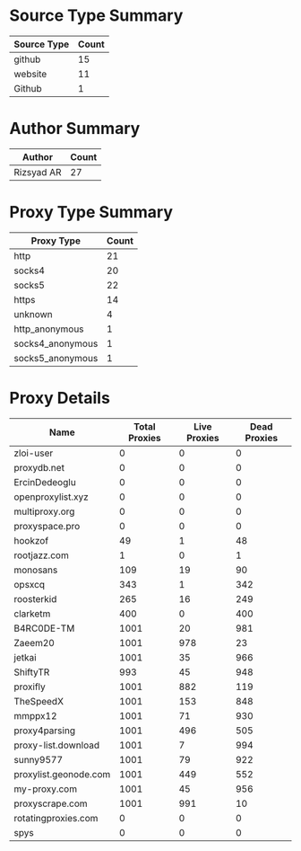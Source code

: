 # Source Type Summary

| Source Type | Count |
|-------------|-------|
| github | 15 |
| website | 11 |
| Github | 1 |


# Author Summary

| Author | Count |
|--------|-------|
| Rizsyad AR | 27 |


# Proxy Type Summary

| Proxy Type | Count |
|------------|-------|
| http | 21 |
| socks4 | 20 |
| socks5 | 22 |
| https | 14 |
| unknown | 4 |
| http_anonymous | 1 |
| socks4_anonymous | 1 |
| socks5_anonymous | 1 |


# Proxy Details

| Name | Total Proxies | Live Proxies | Dead Proxies |
|------|---------------|--------------|---------------|
| zloi-user | 0 | 0 | 0 |
| proxydb.net | 0 | 0 | 0 |
| ErcinDedeoglu | 0 | 0 | 0 |
| openproxylist.xyz | 0 | 0 | 0 |
| multiproxy.org | 0 | 0 | 0 |
| proxyspace.pro | 0 | 0 | 0 |
| hookzof | 49 | 1 | 48 |
| rootjazz.com | 1 | 0 | 1 |
| monosans | 109 | 19 | 90 |
| opsxcq | 343 | 1 | 342 |
| roosterkid | 265 | 16 | 249 |
| clarketm | 400 | 0 | 400 |
| B4RC0DE-TM | 1001 | 20 | 981 |
| Zaeem20 | 1001 | 978 | 23 |
| jetkai | 1001 | 35 | 966 |
| ShiftyTR | 993 | 45 | 948 |
| proxifly | 1001 | 882 | 119 |
| TheSpeedX | 1001 | 153 | 848 |
| mmppx12 | 1001 | 71 | 930 |
| proxy4parsing | 1001 | 496 | 505 |
| proxy-list.download | 1001 | 7 | 994 |
| sunny9577 | 1001 | 79 | 922 |
| proxylist.geonode.com | 1001 | 449 | 552 |
| my-proxy.com | 1001 | 45 | 956 |
| proxyscrape.com | 1001 | 991 | 10 |
| rotatingproxies.com | 0 | 0 | 0 |
| spys | 0 | 0 | 0 |
